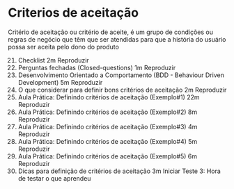 # Criterios de aceitação

Critério de aceitação ou critério de aceite, é um grupo de condições ou regras de negócio que têm que ser atendidas para que a história do usuário possa ser aceita pelo dono do produto 


21. Checklist
2m
Reproduzir
22. Perguntas fechadas (Closed-questions)
1m
Reproduzir
23. Desenvolvimento Orientado a Comportamento (BDD - Behaviour Driven Development)
5m
Reproduzir
24. O que considerar para definir bons critérios de aceitação
2m
Reproduzir
25. Aula Prática: Definindo critérios de aceitação (Exemplo#1)
22m
Reproduzir
26. Aula Prática: Definindo critérios de aceitação (Exemplo#2)
8m
Reproduzir
27. Aula Prática: Definindo critérios de aceitação (Exemplo#3)
4m
Reproduzir
28. Aula Prática: Definindo critérios de aceitação (Exemplo#4)
5m
Reproduzir
29. Aula Prática: Definindo critérios de aceitação (Exemplo#5)
6m
Reproduzir
30. Dicas para definição de critérios de aceitação
3m
Iniciar
Teste 3: Hora de testar o que aprendeu
